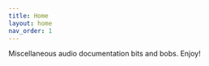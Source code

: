 ```yaml
---
title: Home
layout: home
nav_order: 1
---
```


Miscellaneous audio documentation bits and bobs.  Enjoy!
